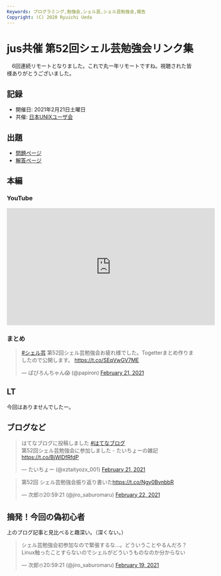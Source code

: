 ```yaml
---
Keywords: プログラミング,勉強会,シェル芸,シェル芸勉強会,報告
Copyright: (C) 2020 Ryuichi Ueda
---
```


# jus共催 第52回シェル芸勉強会リンク集

　6回連続リモートとなりました。これで丸一年リモートですね。視聴された皆様ありがとうございました。

## 記録

* 開催日: 2021年2月21日土曜日
* 共催: [日本UNIXユーザ会](https://www.jus.or.jp/)


## 出題

* [問題ページ](/?post=shellgei_52_q)
* [解答ページ](/?post=shellgei_52)


## 本編

### YouTube

<iframe width="560" height="315" src="https://www.youtube.com/embed/videoseries?list=PLbUh9y6MXvjfW71kLOQRcJSYDutz-T1f8" frameborder="0" allow="autoplay; encrypted-media" allowfullscreen></iframe>


### まとめ

<blockquote class="twitter-tweet" data-partner="tweetdeck"><p lang="ja" dir="ltr"><a href="https://twitter.com/hashtag/%E3%82%B7%E3%82%A7%E3%83%AB%E8%8A%B8?src=hash&amp;ref_src=twsrc%5Etfw">#シェル芸</a> 第52回シェル芸勉強会お疲れ様でした。Togetterまとめ作りましたので公開します。 <a href="https://t.co/SEqVwGV7ME">https://t.co/SEqVwGV7ME</a></p>&mdash; ぱぴろんちゃん😱 (@papiron) <a href="https://twitter.com/papiron/status/1363455056763232259?ref_src=twsrc%5Etfw">February 21, 2021</a></blockquote>
<script async src="https://platform.twitter.com/widgets.js" charset="utf-8"></script>

## LT

今回はありませんでしたー。

## ブログなど

<blockquote class="twitter-tweet" data-partner="tweetdeck"><p lang="ja" dir="ltr">はてなブログに投稿しました <a href="https://twitter.com/hashtag/%E3%81%AF%E3%81%A6%E3%81%AA%E3%83%96%E3%83%AD%E3%82%B0?src=hash&amp;ref_src=twsrc%5Etfw">#はてなブログ</a><br>第52回シェル芸勉強会に参加しました - たいちょーの雑記 <a href="https://t.co/BjWlDfRfdP">https://t.co/BjWlDfRfdP</a></p>&mdash; たいちょー (@xztaityozx_001) <a href="https://twitter.com/xztaityozx_001/status/1363482412303273988?ref_src=twsrc%5Etfw">February 21, 2021</a></blockquote>
<script async src="https://platform.twitter.com/widgets.js" charset="utf-8"></script>

<blockquote class="twitter-tweet" data-partner="tweetdeck"><p lang="ja" dir="ltr">第52回 シェル芸勉強会振り返り書いた<a href="https://t.co/Ngy0BvnbbR">https://t.co/Ngy0BvnbbR</a></p>&mdash; 次郎☃️20:59:21 (@jiro_saburomaru) <a href="https://twitter.com/jiro_saburomaru/status/1363736370326331402?ref_src=twsrc%5Etfw">February 22, 2021</a></blockquote>
<script async src="https://platform.twitter.com/widgets.js" charset="utf-8"></script>


## 摘発！今回の偽初心者

上のブログ記事と見比べると趣深い。（深くない。）

<blockquote class="twitter-tweet" data-partner="tweetdeck"><p lang="ja" dir="ltr">シェル芸勉強会初参加なので緊張するな…。どういうことやるんだろ？Linux触ったことすらないのでシェルがどういうものなのか分からない</p>&mdash; 次郎☃️20:59:21 (@jiro_saburomaru) <a href="https://twitter.com/jiro_saburomaru/status/1362899815642800131?ref_src=twsrc%5Etfw">February 19, 2021</a></blockquote>
<script async src="https://platform.twitter.com/widgets.js" charset="utf-8"></script>


